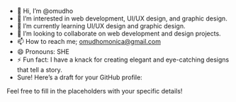 - 👋 Hi, I’m @omudho
- 👀 I’m interested in web development, UI/UX design, and graphic design.
- 🌱 I’m currently learning UI/UX design and graphic design.
- 💞️ I’m looking to collaborate on web development and design projects.
- 📫 How to reach me; omudhomonica@gmail.com
- 😄 Pronouns: SHE
- ⚡ Fun fact: I have a knack for creating elegant and eye-catching designs that tell a story.
- Sure! Here’s a draft for your GitHub profile:

Feel free to fill in the placeholders with your specific details!

<!---
omudho/omudho is a ✨ special ✨ repository because its `README.md` (this file) appears on your GitHub profile.
You can click the Preview link to take a look at your changes.
--->
